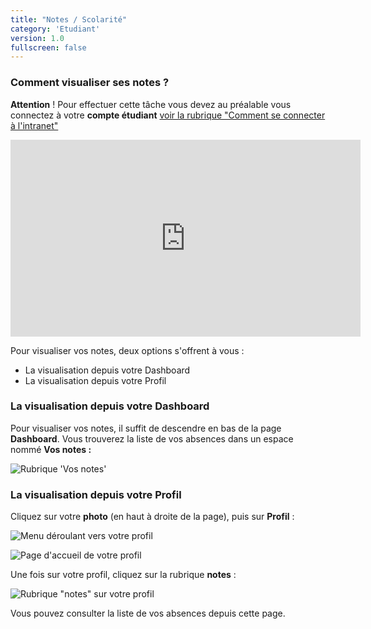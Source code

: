 ```yaml
---
title: "Notes / Scolarité"
category: 'Etudiant'
version: 1.0
fullscreen: false
---
```


### Comment visualiser ses notes ?

**Attention** ! Pour effectuer cette tâche vous devez au préalable vous connectez à votre **compte étudiant** [voir la rubrique "Comment se connecter à l'intranet"](/01-etudiant/01-etudiant.md)

<iframe width="560" height="315" src="https://www.youtube.com/embed/Lp5hCTO0bQY" title="YouTube video player" frameborder="0" allow="accelerometer; autoplay; clipboard-write; encrypted-media; gyroscope; picture-in-picture" allowfullscreen></iframe>

Pour visualiser vos notes, deux options s'offrent à vous :

* La visualisation depuis votre Dashboard
* La visualisation depuis votre Profil

### La visualisation depuis votre Dashboard

Pour visualiser vos notes, il suffit de descendre en bas de la page **Dashboard**. Vous trouverez la liste de vos absences dans un espace nommé **Vos notes :**

![Rubrique &apos;Vos notes&apos;](/images/etudiants/capture1.jpg)


### La visualisation depuis votre Profil

Cliquez sur votre **photo** \(en haut à droite de la page\),
puis sur **Profil** :

![Menu d&#xE9;roulant vers votre profil](/images/etudiants/capture.png)

![Page d&apos;accueil de votre profil](/images/etudiants/scolarite.jpg)

Une fois sur votre profil, cliquez sur la rubrique **notes** :

![Rubrique &quot;notes&quot; sur votre profil](/images/etudiants/profil_note.jpg)


<alert type="success">

Vous pouvez consulter la liste de vos absences depuis cette page.

</alert>
